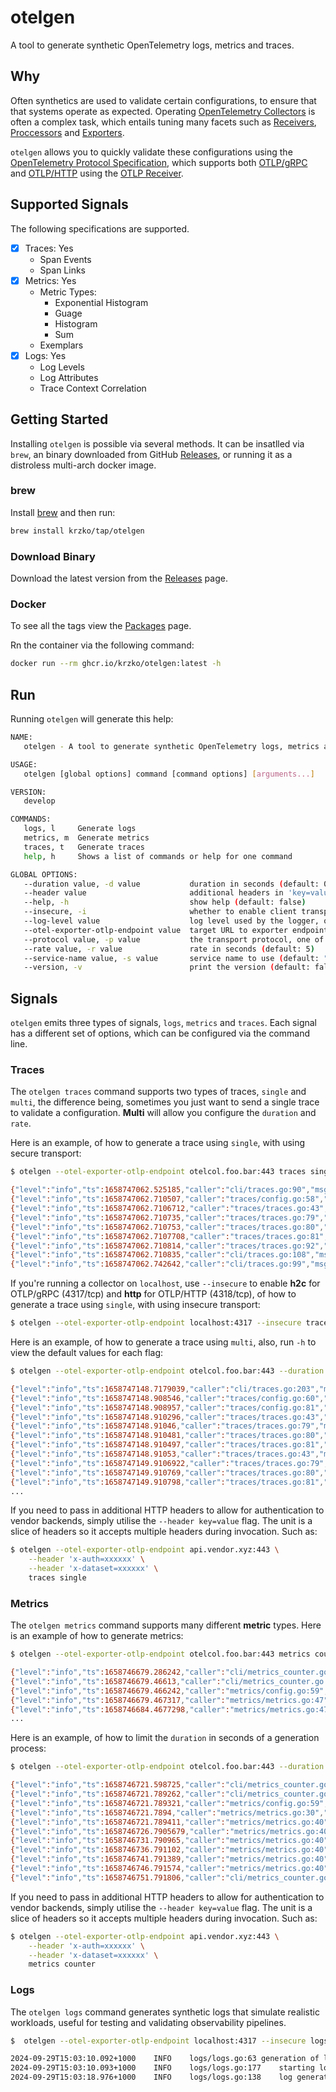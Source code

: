 # otelgen

A tool to generate synthetic OpenTelemetry logs, metrics and traces.

## Why

Often synthetics are used to validate  certain configurations, to ensure that that systems operate as expected. Operating [OpenTelemetry Collectors](https://opentelemetry.io/docs/collector/) is often a complex task, which entails tuning many facets such as [Receivers](https://opentelemetry.io/docs/collector/configuration/#receivers), [Proccessors](https://opentelemetry.io/docs/collector/configuration/#processors) and [Exporters](https://opentelemetry.io/docs/collector/configuration/#processors).

`otelgen` allows you to quickly validate these configurations using the [OpenTelemetry Protocol Specification](https://github.com/open-telemetry/opentelemetry-specification/blob/main/specification/protocol/otlp.md), which supports both [OTLP/gRPC](https://github.com/open-telemetry/opentelemetry-specification/blob/main/specification/protocol/otlp.md#otlpgrpc) and [OTLP/HTTP](https://github.com/open-telemetry/opentelemetry-specification/blob/main/specification/protocol/otlp.md#otlphttp) using the [OTLP Receiver](https://github.com/open-telemetry/opentelemetry-collector/tree/main/receiver/otlpreceiver).

## Supported Signals

The following specifications are supported.

- [X] Traces: Yes
  - Span Events
  - Span Links
- [X] Metrics: Yes
  - Metric Types:
    - Exponential Histogram
    - Guage
    - Histogram
    - Sum
  - Exemplars
- [X] Logs: Yes
  - Log Levels
  - Log Attributes
  - Trace Context Correlation

## Getting Started

Installing `otelgen` is possible via several methods. It can be insatlled via `brew`, an binary downloaded from GitHub [Releases](https://github.com/krzko/otelgen/releases), or running it as a distroless multi-arch docker image.

### brew

Install [brew](https://brew.sh/) and then run:

```sh
brew install krzko/tap/otelgen
```

### Download Binary

Download the latest version from the [Releases](https://github.com/krzko/otelgen/releases) page.

### Docker

To see all the tags view the [Packages](https://github.com/krzko/proto2yaml/pkgs/container/proto2yaml) page.

Rn the container via the following command:

```sh
docker run --rm ghcr.io/krzko/otelgen:latest -h
```

## Run

Running `otelgen` will generate this help:

```sh
NAME:
   otelgen - A tool to generate synthetic OpenTelemetry logs, metrics and traces

USAGE:
   otelgen [global options] command [command options] [arguments...]

VERSION:
   develop

COMMANDS:
   logs, l     Generate logs
   metrics, m  Generate metrics
   traces, t   Generate traces
   help, h     Shows a list of commands or help for one command

GLOBAL OPTIONS:
   --duration value, -d value           duration in seconds (default: 0)
   --header value                       additional headers in 'key=value' format  (accepts multiple inputs)
   --help, -h                           show help (default: false)
   --insecure, -i                       whether to enable client transport security (default: false)
   --log-level value                    log level used by the logger, one of: debug, info, warn, error (default: "info")
   --otel-exporter-otlp-endpoint value  target URL to exporter endpoint
   --protocol value, -p value           the transport protocol, one of: grpc, http (default: "grpc")
   --rate value, -r value               rate in seconds (default: 5)
   --service-name value, -s value       service name to use (default: "otelgen")
   --version, -v                        print the version (default: false)
```

## Signals

`otelgen` emits three types of signals, `logs`, `metrics` and `traces`. Each signal has a different set of options, which can be configured via the command line.

### Traces

The `otelgen traces` command supports two types of traces, `single` and `multi`, the difference being, sometimes you just want to send a single trace to validate a configuration. **Multi** will allow you configure the `duration` and `rate`.

Here is an example, of how to generate a trace using `single`, with using secure transport:

```sh
$ otelgen --otel-exporter-otlp-endpoint otelcol.foo.bar:443 traces single

{"level":"info","ts":1658747062.525185,"caller":"cli/traces.go:90","msg":"starting gRPC exporter"}
{"level":"info","ts":1658747062.710507,"caller":"traces/config.go:58","msg":"generation of traces isn't being throttled"}
{"level":"info","ts":1658747062.7106712,"caller":"traces/traces.go:43","msg":"starting traces","worker":0}
{"level":"info","ts":1658747062.710735,"caller":"traces/traces.go:79","msg":"Trace","worker":0,"traceId":"9481f4c1a9099079c49ed14af2739b6d"}
{"level":"info","ts":1658747062.710753,"caller":"traces/traces.go:80","msg":"Parent Span","worker":0,"spanId":"fd76b9e4265aecfc"}
{"level":"info","ts":1658747062.7107708,"caller":"traces/traces.go:81","msg":"Child Span","worker":0,"spanId":"02267d8d1342d63a"}
{"level":"info","ts":1658747062.710814,"caller":"traces/traces.go:92","msg":"traces generated","worker":0,"traces":2}
{"level":"info","ts":1658747062.710835,"caller":"cli/traces.go:108","msg":"stop the batch span processor"}
{"level":"info","ts":1658747062.742642,"caller":"cli/traces.go:99","msg":"stopping the exporter"}
```

If you're running a collector on `localhost`, use `--insecure` to enable **h2c** for OTLP/gRPC (4317/tcp) and **http** for OTLP/HTTP (4318/tcp), of how to generate a trace using `single`, with using insecure transport:

```sh
$ otelgen --otel-exporter-otlp-endpoint localhost:4317 --insecure traces single
```

Here is an example, of how to generate a trace using `multi`, also, run `-h` to view the default values for each flag:

```sh
$ otelgen --otel-exporter-otlp-endpoint otelcol.foo.bar:443 --duration 10 --rate 1 traces multi

{"level":"info","ts":1658747148.7179039,"caller":"cli/traces.go:203","msg":"starting gRPC exporter"}
{"level":"info","ts":1658747148.908546,"caller":"traces/config.go:60","msg":"generation of traces is limited","per-second":1}
{"level":"info","ts":1658747148.908957,"caller":"traces/config.go:81","msg":"generation duration","seconds":10}
{"level":"info","ts":1658747148.910296,"caller":"traces/traces.go:43","msg":"starting traces","worker":0}
{"level":"info","ts":1658747148.91046,"caller":"traces/traces.go:79","msg":"Trace","worker":0,"traceId":"e299fc2461e04ee3c97d4f59e9b5f67a"}
{"level":"info","ts":1658747148.910481,"caller":"traces/traces.go:80","msg":"Parent Span","worker":0,"spanId":"0cefe413f4f5559a"}
{"level":"info","ts":1658747148.910497,"caller":"traces/traces.go:81","msg":"Child Span","worker":0,"spanId":"0ff83ff196aa83de"}
{"level":"info","ts":1658747148.91053,"caller":"traces/traces.go:43","msg":"starting traces","worker":0}
{"level":"info","ts":1658747149.9106922,"caller":"traces/traces.go:79","msg":"Trace","worker":0,"traceId":"9161121ffb377ef3e7b1d1efdb88c5d3"}
{"level":"info","ts":1658747149.910769,"caller":"traces/traces.go:80","msg":"Parent Span","worker":0,"spanId":"0aab1b9d6535bb84"}
{"level":"info","ts":1658747149.910798,"caller":"traces/traces.go:81","msg":"Child Span","worker":0,"spanId":"665b66edc4c7e26e"}
...
```

If you need to pass in additional HTTP headers to allow for authentication to vendor backends, simply utilise the `--header key=value` flag. The unit is a slice of headers so it accepts multiple headers during invocation. Such as:

```sh
$ otelgen --otel-exporter-otlp-endpoint api.vendor.xyz:443 \
    --header 'x-auth=xxxxxx' \
    --header 'x-dataset=xxxxxx' \
    traces single
```

### Metrics

The `otelgen metrics` command supports many different **metric** types. Here is an example of how to generate metrics:

```sh
$ otelgen --otel-exporter-otlp-endpoint otelcol.foo.bar:443 metrics counter

{"level":"info","ts":1658746679.286242,"caller":"cli/metrics_counter.go:70","msg":"starting gRPC exporter"}
{"level":"info","ts":1658746679.46613,"caller":"cli/metrics_counter.go:87","msg":"Starting metrics generation"}
{"level":"info","ts":1658746679.466242,"caller":"metrics/config.go:59","msg":"generation of metrics is limited","per-second":5}
{"level":"info","ts":1658746679.467317,"caller":"metrics/metrics.go:47","msg":"generating","name":"otelgen.metrics.counter"}
{"level":"info","ts":1658746684.4677298,"caller":"metrics/metrics.go:47","msg":"generating","name":"otelgen.metrics.counter"}
...
```

Here is an example, of how to limit the `duration` in seconds of a generation process:

```sh
$ otelgen --otel-exporter-otlp-endpoint otelcol.foo.bar:443 --duration 30 metrics counter

{"level":"info","ts":1658746721.598725,"caller":"cli/metrics_counter.go:70","msg":"starting gRPC exporter"}
{"level":"info","ts":1658746721.789262,"caller":"cli/metrics_counter.go:87","msg":"Starting metrics generation"}
{"level":"info","ts":1658746721.789321,"caller":"metrics/config.go:59","msg":"generation of metrics is limited","per-second":5}
{"level":"info","ts":1658746721.7894,"caller":"metrics/metrics.go:30","msg":"generation duration","seconds":30}
{"level":"info","ts":1658746721.789411,"caller":"metrics/metrics.go:40","msg":"generating","name":"otelgen.metrics.counter"}
{"level":"info","ts":1658746726.7905679,"caller":"metrics/metrics.go:40","msg":"generating","name":"otelgen.metrics.counter"}
{"level":"info","ts":1658746731.790965,"caller":"metrics/metrics.go:40","msg":"generating","name":"otelgen.metrics.counter"}
{"level":"info","ts":1658746736.791102,"caller":"metrics/metrics.go:40","msg":"generating","name":"otelgen.metrics.counter"}
{"level":"info","ts":1658746741.791389,"caller":"metrics/metrics.go:40","msg":"generating","name":"otelgen.metrics.counter"}
{"level":"info","ts":1658746746.791574,"caller":"metrics/metrics.go:40","msg":"generating","name":"otelgen.metrics.counter"}
{"level":"info","ts":1658746751.791806,"caller":"cli/metrics_counter.go:79","msg":"stopping the exporter"}
```

If you need to pass in additional HTTP headers to allow for authentication to vendor backends, simply utilise the `--header key=value` flag. The unit is a slice of headers so it accepts multiple headers during invocation. Such as:

```sh
$ otelgen --otel-exporter-otlp-endpoint api.vendor.xyz:443 \
    --header 'x-auth=xxxxxx' \
    --header 'x-dataset=xxxxxx' \
    metrics counter
```

### Logs

The `otelgen logs` command generates synthetic logs that simulate realistic workloads, useful for testing and validating observability pipelines.

```sh
$  otelgen --otel-exporter-otlp-endpoint localhost:4317 --insecure logs

2024-09-29T15:03:10.092+1000	INFO	logs/logs.go:63	generation of logs is limited	{"per-second": 5}
2024-09-29T15:03:10.093+1000	INFO	logs/logs.go:177	starting log generation	{"worker": 0, "worker_id": 0}
2024-09-29T15:03:18.976+1000	INFO	logs/logs.go:138	log generation completed	{"total_logs": 30}
```


